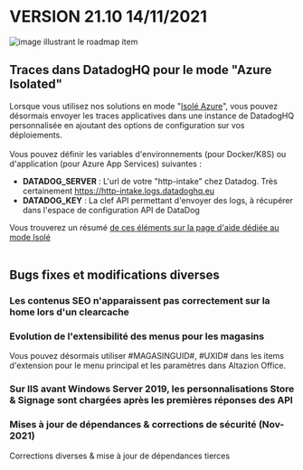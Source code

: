 <div class='releaseNotesVersion'>
<div class='titreEtDate'><h1>VERSION 21.10 <span class='date-release'>14/11/2021</span></h1></div>
<div class='releasesImportantes'>
<!-- item 15571 -->
<div class='roadmapItem'>
<div class='image'><img src='' alt='image illustrant le roadmap item' /></div>
<div class='titre'><h2>Traces dans DatadogHQ pour le mode "Azure Isolated"</h2></div>
<div class='description'><div><div style="box-sizing:border-box;">Lorsque vous utilisez nos solutions en mode &quot;<a href="https://aide.altazion.com/fr-fr/administration/onpremise/isolated/deploiement-azure.html" style="box-sizing:border-box;text-decoration:underline;cursor:pointer;">Isolé Azure</a>&quot;, vous pouvez désormais envoyer les traces applicatives dans une instance de DatadogHQ personnalisée en ajoutant des options de configuration sur vos déploiements. </div><div style="box-sizing:border-box;"><br> </div><div style="box-sizing:border-box;">Vous pouvez définir les variables d'environnements (pour Docker/K8S) ou d'application (pour Azure App Services) suivantes : </div><div style="box-sizing:border-box;"><ul><li><b>DATADOG_SERVER</b> : L'url de votre &quot;http-intake&quot; chez Datadog. Très certainement <a href="https://http-intake.logs.datadoghq.eu">https://http-intake.logs.datadoghq.eu</a> </li><li><b>DATADOG_KEY</b> : La clef API permettant d'envoyer des logs, à récupérer dans l'espace de configuration API de DataDog </li> </ul> </div><div style="box-sizing:border-box;">Vous trouverez un résumé<span>&nbsp;</span><a href="https://aide.altazion.com/fr-fr/administration/onpremise/isolated/deploiement-azure.html" style="box-sizing:border-box;text-decoration:underline;cursor:pointer;">de ces éléments sur la page d'aide dédiée au mode Isolé</a> </div><br> </div></div>
</div>
</div>
<h2>Bugs fixes et modifications diverses</h2>
<div class='bugsEtMod'>
<div class='correctionsOuMod'>
<div class='titre'><h3>Les contenus SEO n'apparaissent pas correctement sur la home lors d'un clearcache</h3></div>
</div>
<div class='correctionsOuMod'>
<div class='titre'><h3>Evolution de l'extensibilité des menus pour les magasins</h3></div>
<div class='description'><div>Vous pouvez désormais utiliser #MAGASINGUID#, #UXID# dans les items d'extension pour le menu principal et les paramètres dans Altazion Office. </div></div>
</div>
<div class='correctionsOuMod'>
<div class='titre'><h3>Sur IIS avant Windows Server 2019, les personnalisations Store & Signage sont chargées après les premières réponses des API</h3></div>
</div>
<div class='correctionsOuMod'>
<div class='titre'><h3>Mises à jour de dépendances & corrections de sécurité (Nov-2021)</h3></div>
<div class='description'><div>Corrections diverses &amp; mise à jour de dépendances tierces </div></div>
</div>
</div>
</div>

